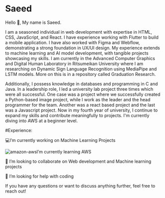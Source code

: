 # Saeed
Hello  👋, My name is Saeed.

I am a seasoned individual in web development with expertise in HTML, CSS, JavaScript, and  React. I have experience working with Flutter to build a mobile application.  I have also worked with Figma and Webflow, demonstrating a strong foundation in UX/UI design. My experience extends to machine learning and AI model development, with tangible projects showcasing my skills. I am currently in 	the Advanced Computer Graphics and Digital Human Laboratory in Ritsumeikan University where I am researching on Dynamic Sign Language Recognition using MediaPipe and LSTM models. More on this is in a repository called Graduation Research.

Additionally, I possess knowledge in databases and  programming in C and Java. In a leadership role, I led a university lab project three times which were all successful. One case was a project where we successfully created a Python-based image project, while I work  as  the leader and the head programmer for the team. Another was a react based project and the last was a Javascript project. Now in my fourth year of university, I continue to expand my skills and contribute meaningfully to projects. I'm currently diving into AWS at a beginner level.

#Experience:

💻I’m currently working on Machine Learning Projects

 ![amazon-aws](https://github.com/GamebwoySaeed/Saeed/assets/42499925/a66a40f1-6642-4b2b-a1fe-16eaa58dd3e6)I’m currently learning AWS
 
👯 I’m looking to collaborate on Web development and Machine learning projects

🤔 I’m looking for help with coding

If you have any questions or want to discuss anything further, feel free to reach out!
